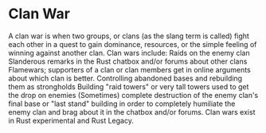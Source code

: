 # Clan War

A clan war is when two groups, or clans (as the slang term is called) fight each other in a quest to gain dominance, resources, or the simple feeling of winning against another clan.
Clan wars include:
Raids on the enemy clan
Slanderous remarks in the Rust chatbox and/or forums about other clans
Flamewars; supporters of a clan or clan members get in online arguments about which clan is better.
Controlling abandoned bases and rebuilding them as strongholds
Building "raid towers" or very tall towers used to get the drop on enemies
(Sometimes) complete destruction of the enemy clan's final base or "last stand" building in order to completely humiliate the enemy clan and brag about it in the chatbox and/or forums.
Clan wars exist in Rust experimental and Rust Legacy.
